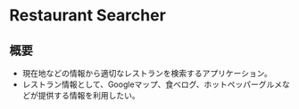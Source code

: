 # Restaurant Searcher

## 概要

- 現在地などの情報から適切なレストランを検索するアプリケーション。
- レストラン情報として、Googleマップ、食べログ、ホットペッパーグルメなどが提供する情報を利用したい。
